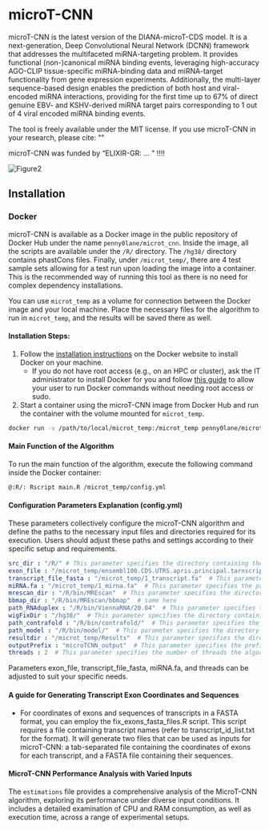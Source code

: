 # microT-CNN
microT-CNN is the latest version of the DIANA-microT-CDS model. It is a next-generation, Deep Convolutional Neural Network (DCNN) framework that addresses the multifaceted miRNA-targeting problem. It provides functional (non-)canonical miRNA binding events, leveraging high-accuracy AGO-CLIP tissue-specific miRNA-binding data and miRNA-target functionality from gene expression experiments. Additionally, the multi-layer sequence-based design enables the prediction of both host and viral-encoded miRNA interactions, providing for the first time up to 67%  of direct genuine EBV- and KSHV-derived miRNA target pairs corresponding to 1 out of 4 viral encoded miRNA binding events.

The tool is freely available under the MIT license. If you use microT-CNN in your research, please cite:
""

microT-CNN was funded by “ELIXIR-GR: ... " !!!!

![Figure2](https://github.com/zacharopoulou/microT-CNN/assets/44471936/a863ba3f-2d1c-49c4-8534-da6edbd8913f)

## Installation

### Docker

microT-CNN is available as a Docker image in the public repository of Docker Hub under the name `penny0lane/microt_cnn`. Inside the image, all the scripts are available under the `/R/` directory. The `/hg38/` directory contains phastCons files. Finally, under `/microt_temp/`, there are 4 test sample sets allowing for a test run upon loading the image into a container. This is the recommended way of running this tool as there is no need for complex dependency installations.

You can use `microt_temp` as a volume for connection between the Docker image and your local machine. Place the necessary files for the algorithm to run in `microt_temp`, and the results will be saved there as well.

#### Installation Steps:

1. Follow the [installation instructions](https://docs.docker.com/get-docker/) on the Docker website to install Docker on your machine.
   - If you do not have root access (e.g., on an HPC or cluster), ask the IT administrator to install Docker for you and follow [this guide](https://docs.docker.com/engine/install/linux-postinstall/#manage-docker-as-a-non-root-user) to allow your user to run Docker commands without needing root access or sudo.
2. Start a container using the microT-CNN image from Docker Hub and run the container with the volume mounted for `microt_temp`.
```bash
docker run -v /path/to/local/microt_temp:/microt_temp penny0lane/microt_cnn
```

#### Main Function of the Algorithm

To run the main function of the algorithm, execute the following command inside the Docker container:

```bash
@:R/: Rscript main.R /microt_temp/config.yml
```

#### Configuration Parameters Explanation (config.yml)

These parameters collectively configure the microT-CNN algorithm and define the paths to the necessary input files and directories required for its execution. Users should adjust these paths and settings according to their specific setup and requirements.
``` yaml
src_dir : "/R/" # This parameter specifies the directory containing the source code files needed for the algorithm to run. In this case, it's set to /R/
exon_file : "/microt_temp/ensembl100.CDS.UTRS.apris.principal.tarnscripts.tab"  # This parameter specifies the path to the file containing exon's coordinates information. It's expected that the user provides this file under the microt_temp folder, which connects with the Docker image.
transcript_file_fasta : "/microt_temp/1_transcript.fa"  # This parameter specifies the path to the FASTA file containing transcript sequences. Similarly to the exon_file, the user should provide this file under the microt_temp folder.
miRNA.fa : "/microt_temp/1_mirna.fa"  # This parameter specifies the path to the FASTA file containing miRNA sequences. As with the previous files, the user should provide this file under the microt_temp folder.
mrescan_dir : "/R/bin/MREscan"  # This parameter specifies the directory containing the BBMap binary files.
bbmap_dir : "/R/bin/MREscan/bbmap"  # same here
path_RNAduplex : "/R/bin/ViennaRNA/20.04"  # This parameter specifies the directory containing the ViennaRNA package, particularly the RNAduplex executable.
wigFixDir : "/hg38/"  # This parameter specifies the directory containing the wigFix tool. It contains the genome alignment data.
path_contrafold : "/R/bin/contrafold/"  # This parameter specifies the directory containing the Contrafold binary files.
path_model : "/R/bin/model/"  # This parameter specifies the directory containing the model files used by microT-CNN.
resultdir : "/microt_temp/Results"  # This parameter specifies the directory where the output of the algorithm will be saved. A folder will be created with this name, containing the algorithm's output, ready for the user to access and review. In this case, it's set to /microt_temp/Results.
outputPrefix : "microTCNN_output"  # This parameter specifies the prefix for the output files generated by the algorithm.
threads : 2  # This parameter specifies the number of threads the algorithm should utilize for parallel processing. In this case, it's set to 2, meaning the algorithm will use two threads.
```

Parameters exon_file, transcript_file_fasta, miRNA.fa, and threads can be adjusted to suit your specific needs.

#### A guide for Generating Transcript Exon Coordinates and Sequences

- For coordinates of exons and sequences of transcripts in a FASTA format, you can employ the fix_exons_fasta_files.R script. This script requires a file containing transcript names (refer to transcript_id_list.txt for the format). It will generate two files that can be used as inputs for microT-CNN: a tab-separated file containing the coordinates of exons for each transcript, and a FASTA file containing their sequences.

#### MicroT-CNN Performance Analysis with Varied Inputs

The `estimations` file provides a comprehensive analysis of the MicroT-CNN algorithm, exploring its performance under diverse input conditions. It includes a detailed examination of CPU and RAM consumption, as well as execution time, across a range of experimental setups.


